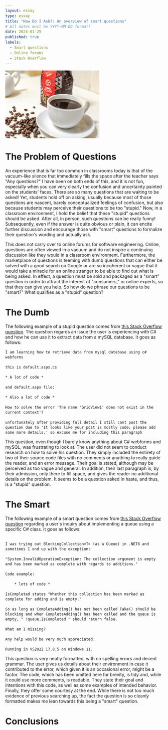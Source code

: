 ```yaml
---
layout: essay
type: essay
title: "How Do I Ask?: An overview of smart questions"
# All dates must be YYYY-MM-DD format!
date: 2024-01-25
published: true
labels:
  - Smart questions
  - Online forums
  - Stack Overflow
---
```


<img width="300px" class="rounded float-start pe-4" src="../img/sips-of-java.jpg">

# The Problem of Questions

An experience that is far too common in classrooms today is that of the vacuum-like silence that immediately fills the space after the teacher says "Any questions?" I have been on both ends of this, and it is not fun, especially when you can very clearly the confusion and uncertainty painted on the students' faces. There are so many questions that are waiting to be asked! Yet, students hold off on asking, usually because most of those questions are nascent, barely conceptualized feelings of confusion, but also because students may perceive their questions to be too "stupid." Now, in a classroom environment, I hold the belief that these "stupid" questions should be asked. After all, in person, such questions can be really funny! Subsequently, even if the answer is quite obvious or plain, it can encite further discussion and encourage those with "smart" questions to formalize their question's wording and actually ask.

This does not carry over to online forums for software engineering. Online, questions are often viewed in a vacuum and do not inspire a continuing discussion like they would in a classroom environment. Furthermore, the marketplace of questions is teeming with dumb questions that can either be solved with a good search on Google or are so incoherent or vague that it would take a miracle for an online stranger to be able to find out what is being asked. In effect, a question must be sold and packaged as a "smart" question in order to attract the interest of "consumers," or online experts, so that they can give you help. So how do we phrase our questions to be "smart?" What qualifies as a "stupid" question?

# The Dumb

The following example of a stupid question comes from [this Stack Overflow question](https://stackoverflow.com/questions/77882598/error-the-name-gridview1-does-not-exist-in-the-current-context). The question regards an issue the user is experiencing with C# and how he can use it to extract data from a mySQL database. It goes as follows:

```
I am learning how to retrieve data from mysql database using c# webforms

this is default.aspx.cs

* A lot of code *

and default.aspx file:

* Also a lot of code *

How to solve the error 'The name 'GridView1' does not exist in the current context'?

unfortunately after providing full detail I still cant post the question due to 'It looks like your post is mostly code; please add some more details.' so excuse me for including this paragraph
```

This question, even though I barely know anything about C# webforms and mySQL, was frustrating to look at. The user did not seem to conduct research on how to solve his question. They simply included the entirety of two of their source code files with no comments or anything to really guide the reader, and an error message. Their goal is stated, although may be perceived as too vague and general. In addition, their last paragraph is, by their admission, only there to fill space, and gives the reader no additional details on the problem. It seems to be a question asked in haste, and thus, is a "stupid" question.

# The Smart

The following example of a smart question comes from [this Stack Overflow question](https://stackoverflow.com/questions/77879103/blockingcollectiont-throws-unexpected-invalidoperationexception) regarding a user's inquiry about implementing a queue using a specific C# class. It goes as follows:

```

I was trying out BlockingCollection<T> (as a Queue) in .NET8 and sometimes I end up with the exception:

"System.InvalidOperationException: The collection argument is empty and has been marked as complete with regards to additions."

Code example:

    * lots of code *

IsCompleted states "Whether this collection has been marked as complete for adding and is empty."

So as long as CompleteAdding() has not been called Take() should be blocking and when CompleteAdding() has been called and the queue is empty, " !queue.IsCompleted " should return false.

What am I missing?

Any help would be very much appreciated.

Running in VS2022 17.8.5 on Windows 11.

```

This question is very neatly formatted, with no spelling errors and decent grammar. The user gives us details about their environment in case it contributed to the error, which given it is an occasional error, might be a factor. The code, which has been omitted here for brevity, is tidy and, while it could use more comments, is readable. They state their goal and intentions with this code, as well as some examples of intended behavior. Finally, they offer some courtesy at the end. While there is not too much evidence of previous searching up, the fact the question is so cleanly formatted makes me lean towards this being a "smart" question.

# Conclusions


